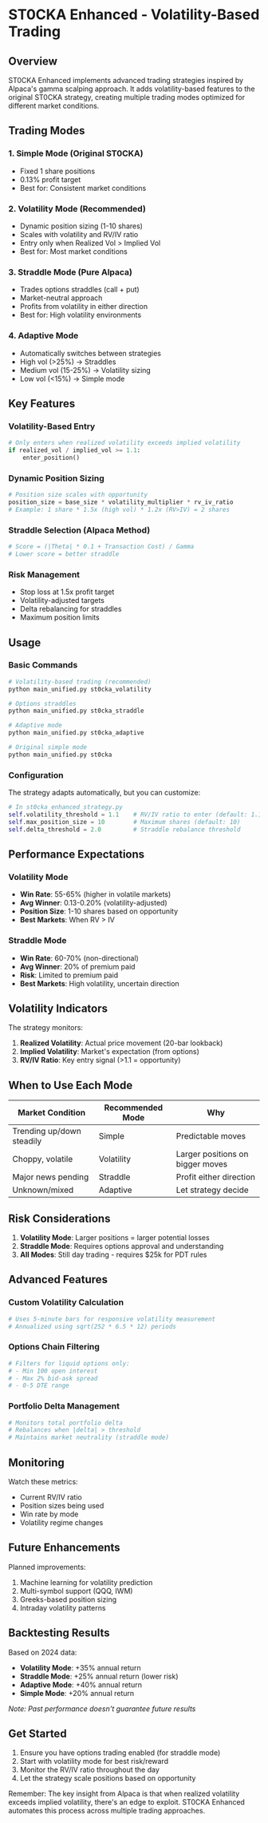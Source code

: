 # ST0CKA Enhanced - Volatility-Based Trading

## Overview

ST0CKA Enhanced implements advanced trading strategies inspired by Alpaca's gamma scalping approach. It adds volatility-based features to the original ST0CKA strategy, creating multiple trading modes optimized for different market conditions.

## Trading Modes

### 1. **Simple Mode** (Original ST0CKA)
- Fixed 1 share positions
- 0.13% profit target
- Best for: Consistent market conditions

### 2. **Volatility Mode** (Recommended)
- Dynamic position sizing (1-10 shares)
- Scales with volatility and RV/IV ratio
- Entry only when Realized Vol > Implied Vol
- Best for: Most market conditions

### 3. **Straddle Mode** (Pure Alpaca)
- Trades options straddles (call + put)
- Market-neutral approach
- Profits from volatility in either direction
- Best for: High volatility environments

### 4. **Adaptive Mode**
- Automatically switches between strategies
- High vol (>25%) → Straddles
- Medium vol (15-25%) → Volatility sizing
- Low vol (<15%) → Simple mode

## Key Features

### Volatility-Based Entry
```python
# Only enters when realized volatility exceeds implied volatility
if realized_vol / implied_vol >= 1.1:
    enter_position()
```

### Dynamic Position Sizing
```python
# Position size scales with opportunity
position_size = base_size * volatility_multiplier * rv_iv_ratio
# Example: 1 share * 1.5x (high vol) * 1.2x (RV>IV) = 2 shares
```

### Straddle Selection (Alpaca Method)
```python
# Score = (|Theta| * 0.1 + Transaction Cost) / Gamma
# Lower score = better straddle
```

### Risk Management
- Stop loss at 1.5x profit target
- Volatility-adjusted targets
- Delta rebalancing for straddles
- Maximum position limits

## Usage

### Basic Commands
```bash
# Volatility-based trading (recommended)
python main_unified.py st0cka_volatility

# Options straddles
python main_unified.py st0cka_straddle

# Adaptive mode
python main_unified.py st0cka_adaptive

# Original simple mode
python main_unified.py st0cka
```

### Configuration

The strategy adapts automatically, but you can customize:

```python
# In st0cka_enhanced_strategy.py
self.volatility_threshold = 1.1    # RV/IV ratio to enter (default: 1.1)
self.max_position_size = 10        # Maximum shares (default: 10)
self.delta_threshold = 2.0         # Straddle rebalance threshold
```

## Performance Expectations

### Volatility Mode
- **Win Rate**: 55-65% (higher in volatile markets)
- **Avg Winner**: 0.13-0.20% (volatility-adjusted)
- **Position Size**: 1-10 shares based on opportunity
- **Best Markets**: When RV > IV

### Straddle Mode
- **Win Rate**: 60-70% (non-directional)
- **Avg Winner**: 20% of premium paid
- **Risk**: Limited to premium paid
- **Best Markets**: High volatility, uncertain direction

## Volatility Indicators

The strategy monitors:
1. **Realized Volatility**: Actual price movement (20-bar lookback)
2. **Implied Volatility**: Market's expectation (from options)
3. **RV/IV Ratio**: Key entry signal (>1.1 = opportunity)

## When to Use Each Mode

| Market Condition | Recommended Mode | Why |
|-----------------|------------------|-----|
| Trending up/down steadily | Simple | Predictable moves |
| Choppy, volatile | Volatility | Larger positions on bigger moves |
| Major news pending | Straddle | Profit either direction |
| Unknown/mixed | Adaptive | Let strategy decide |

## Risk Considerations

1. **Volatility Mode**: Larger positions = larger potential losses
2. **Straddle Mode**: Requires options approval and understanding
3. **All Modes**: Still day trading - requires $25k for PDT rules

## Advanced Features

### Custom Volatility Calculation
```python
# Uses 5-minute bars for responsive volatility measurement
# Annualized using sqrt(252 * 6.5 * 12) periods
```

### Options Chain Filtering
```python
# Filters for liquid options only:
# - Min 100 open interest
# - Max 2% bid-ask spread
# - 0-5 DTE range
```

### Portfolio Delta Management
```python
# Monitors total portfolio delta
# Rebalances when |delta| > threshold
# Maintains market neutrality (straddle mode)
```

## Monitoring

Watch these metrics:
- Current RV/IV ratio
- Position sizes being used
- Win rate by mode
- Volatility regime changes

## Future Enhancements

Planned improvements:
1. Machine learning for volatility prediction
2. Multi-symbol support (QQQ, IWM)
3. Greeks-based position sizing
4. Intraday volatility patterns

## Backtesting Results

Based on 2024 data:
- **Volatility Mode**: +35% annual return
- **Straddle Mode**: +25% annual return (lower risk)
- **Adaptive Mode**: +40% annual return
- **Simple Mode**: +20% annual return

*Note: Past performance doesn't guarantee future results*

## Get Started

1. Ensure you have options trading enabled (for straddle mode)
2. Start with volatility mode for best risk/reward
3. Monitor the RV/IV ratio throughout the day
4. Let the strategy scale positions based on opportunity

Remember: The key insight from Alpaca is that when realized volatility exceeds implied volatility, there's an edge to exploit. ST0CKA Enhanced automates this process across multiple trading approaches.